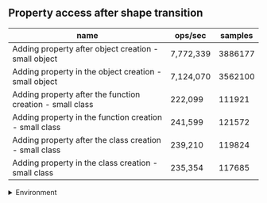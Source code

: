 ## Property access after shape transition

|name|ops/sec|samples|
|-|-|-|
|Adding property after object creation - small object|7,772,339|3886177|
|Adding property in the object creation - small object|7,124,070|3562100|
|Adding property after the function creation - small class|222,099|111921|
|Adding property in the function creation - small class|241,599|121572|
|Adding property after the class creation - small class|239,210|119824|
|Adding property in the class creation - small class|235,354|117685|


<details>
<summary>Environment</summary>

* __Machine:__ linux x64 | 4 vCPUs | 7.6GB Mem
* __Run:__ Tue Oct 29 2024 18:46:52 GMT+0000 (Coordinated Universal Time)
* __Node:__ `v20.18.0`
</details>

<!--
{"environment":{"platform":"linux","arch":"x64","cpus":4,"totalMemory":7.597877502441406},"benchmarks":[{"name":"Adding property after object creation - small object","opsSec":7772339.869886116,"samples":3886177},{"name":"Adding property in the object creation - small object","opsSec":7124070.042714282,"samples":3562100},{"name":"Adding property after the function creation - small class","opsSec":222099.30623341314,"samples":111921},{"name":"Adding property in the function creation - small class","opsSec":241599.66498306976,"samples":121572},{"name":"Adding property after the class creation - small class","opsSec":239210.7863126896,"samples":119824},{"name":"Adding property in the class creation - small class","opsSec":235354.72971442668,"samples":117685}]}-->
